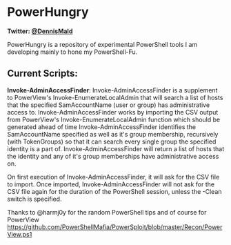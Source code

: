 # PowerHungry
**Twitter: [@DennisMald](https://twitter.com/DennisMald)**

PowerHungry is a repository of experimental PowerShell tools I am developing mainly to hone my PowerShell-Fu.

Current Scripts:
----------------
**Invoke-AdminAccessFinder**: Invoke-AdminAccessFinder is a supplement to PowerView's Invoke-EnumerateLocalAdmin that will search a list of hosts that the specified SamAccountName (user or group) has administrative access to. Invoke-AdminAccessFinder works by importing the CSV output from  PowerView's Invoke-EnumerateLocalAdmin function which should be generated ahead of time Invoke-AdminAccessFinder identifies the SamAccountName specified as well as it's group membership, recursively (with TokenGroups) so that it can search every single group the specified identity is a part of.  Invoke-AdminAccessFinder will return a list of hosts that the identity and any of it's group memberships have administrative access on.

On first execution of Invoke-AdminAccessFinder, it will ask for the CSV file to import. Once imported, Invoke-AdminAccessFinder will not ask for the CSV file again for the duration of the PowerShell session, unless the -Clean switch is specified.

Thanks to @harmj0y for the random PowerShell tips and of course for PowerView <https://github.com/PowerShellMafia/PowerSploit/blob/master/Recon/PowerView.ps1>
